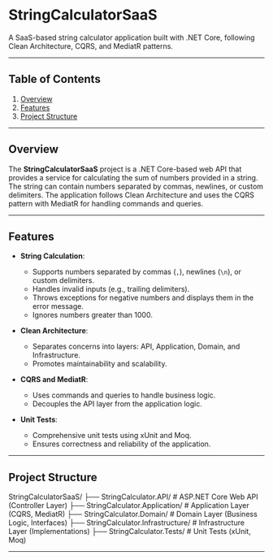 ﻿# StringCalculatorSaaS

A SaaS-based string calculator application built with .NET Core, following Clean Architecture, CQRS, and MediatR patterns.

---

## Table of Contents

1. [Overview](#overview)
2. [Features](#features)
3. [Project Structure](#project-structure)

---

## Overview

The **StringCalculatorSaaS** project is a .NET Core-based web API that provides a service for calculating the sum of numbers provided in a string. The string can contain numbers separated by commas, newlines, or custom delimiters. The application follows Clean Architecture and uses the CQRS pattern with MediatR for handling commands and queries.

---

## Features

- **String Calculation**:
  - Supports numbers separated by commas (`,`), newlines (`\n`), or custom delimiters.
  - Handles invalid inputs (e.g., trailing delimiters).
  - Throws exceptions for negative numbers and displays them in the error message.
  - Ignores numbers greater than 1000.

- **Clean Architecture**:
  - Separates concerns into layers: API, Application, Domain, and Infrastructure.
  - Promotes maintainability and scalability.

- **CQRS and MediatR**:
  - Uses commands and queries to handle business logic.
  - Decouples the API layer from the application logic.

- **Unit Tests**:
  - Comprehensive unit tests using xUnit and Moq.
  - Ensures correctness and reliability of the application.

---

## Project Structure

StringCalculatorSaaS/
├── StringCalculator.API/ # ASP.NET Core Web API (Controller Layer)
├── StringCalculator.Application/ # Application Layer (CQRS, MediatR)
├── StringCalculator.Domain/ # Domain Layer (Business Logic, Interfaces)
├── StringCalculator.Infrastructure/ # Infrastructure Layer (Implementations)
├── StringCalculator.Tests/ # Unit Tests (xUnit, Moq)


---


